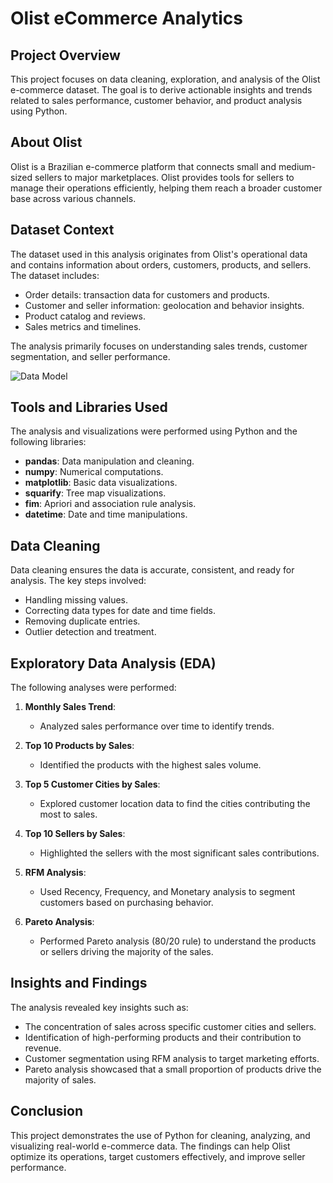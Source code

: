 # Olist eCommerce Analytics

## Project Overview
This project focuses on data cleaning, exploration, and analysis of the Olist e-commerce dataset. The goal is to derive actionable insights and trends related to sales performance, customer behavior, and product analysis using Python.

## About Olist
Olist is a Brazilian e-commerce platform that connects small and medium-sized sellers to major marketplaces. Olist provides tools for sellers to manage their operations efficiently, helping them reach a broader customer base across various channels.

## Dataset Context
The dataset used in this analysis originates from Olist's operational data and contains information about orders, customers, products, and sellers. The dataset includes:
- Order details: transaction data for customers and products.
- Customer and seller information: geolocation and behavior insights.
- Product catalog and reviews.
- Sales metrics and timelines.

The analysis primarily focuses on understanding sales trends, customer segmentation, and seller performance.

![Data Model](E-Commerce-Analysis/Data_Model.png)

## Tools and Libraries Used
The analysis and visualizations were performed using Python and the following libraries:

- **pandas**: Data manipulation and cleaning.
- **numpy**: Numerical computations.
- **matplotlib**: Basic data visualizations.
- **squarify**: Tree map visualizations.
- **fim**: Apriori and association rule analysis.
- **datetime**: Date and time manipulations.

## Data Cleaning
Data cleaning ensures the data is accurate, consistent, and ready for analysis. The key steps involved:
- Handling missing values.
- Correcting data types for date and time fields.
- Removing duplicate entries.
- Outlier detection and treatment.

## Exploratory Data Analysis (EDA)
The following analyses were performed:

1. **Monthly Sales Trend**:
   - Analyzed sales performance over time to identify trends.

2. **Top 10 Products by Sales**:
   - Identified the products with the highest sales volume.

3. **Top 5 Customer Cities by Sales**:
   - Explored customer location data to find the cities contributing the most to sales.

4. **Top 10 Sellers by Sales**:
   - Highlighted the sellers with the most significant sales contributions.

5. **RFM Analysis**:
   - Used Recency, Frequency, and Monetary analysis to segment customers based on purchasing behavior.

6. **Pareto Analysis**:
   - Performed Pareto analysis (80/20 rule) to understand the products or sellers driving the majority of the sales.

## Insights and Findings
The analysis revealed key insights such as:
- The concentration of sales across specific customer cities and sellers.
- Identification of high-performing products and their contribution to revenue.
- Customer segmentation using RFM analysis to target marketing efforts.
- Pareto analysis showcased that a small proportion of products drive the majority of sales.

## Conclusion
This project demonstrates the use of Python for cleaning, analyzing, and visualizing real-world e-commerce data. The findings can help Olist optimize its operations, target customers effectively, and improve seller performance.